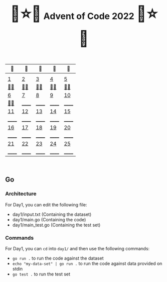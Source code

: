 <div align="center">
    <h1>
    <span style="font-size: 50px">🎄⭐🌟</span>
    Advent of Code 2022
    <span style="font-size: 50px">🌟⭐🎄</span>
    </h1>
</div>

<br />

<div align="center">

| 🎄                                   | 🎄                                   | 🎄                                   | 🎄                                   | 🎄                                   |
| --                                   | --                                   | --                                   | --                                   | --                                   |
|                                      |                                      |                                      |                                      |                                      |
| [  1 ](adventofcode.com/2022/day/1)  | [  2 ](adventofcode.com/2022/day/2)  | [  3 ](adventofcode.com/2022/day/3)  | [  4 ](adventofcode.com/2022/day/4)  | [  5 ](adventofcode.com/2022/day/5)  |
| [🌟🌟](/go/day01/main.go)            | [🌟🌟](/go/day02/main.go)            | [🌟🌟](/go/day03/main.go)            | [🌟🌟](/go/day04/main.go)            | [🌟🌟](/go/day05/main.go)            |
| [  6 ](adventofcode.com/2022/day/6)  | [  7 ](adventofcode.com/2022/day/7)  | [  8 ](adventofcode.com/2022/day/8)  | [  9 ](adventofcode.com/2022/day/9)  | [ 10 ](adventofcode.com/2022/day/10) |
| [🌟🌟](/go/day06/main.go)            | [____](/go/day07/main.go)            | [____](/go/day08/main.go)            | [____](/go/day09/main.go)            | [____](/go/day10/main.go)            |
| [ 11 ](adventofcode.com/2022/day/11) | [ 12 ](adventofcode.com/2022/day/12) | [ 13 ](adventofcode.com/2022/day/13) | [ 14 ](adventofcode.com/2022/day/14) | [ 15 ](adventofcode.com/2022/day/15) |
| [____](/go/day11/main.go)            | [____](/go/day12/main.go)            | [____](/go/day13/main.go)            | [____](/go/day14/main.go)            | [____](/go/day15/main.go)            |
| [ 16 ](adventofcode.com/2022/day/16) | [ 17 ](adventofcode.com/2022/day/17) | [ 18 ](adventofcode.com/2022/day/18) | [ 19 ](adventofcode.com/2022/day/19) | [ 20 ](adventofcode.com/2022/day/20) |
| [____](/go/day16/main.go)            | [____](/go/day17/main.go)            | [____](/go/day18/main.go)            | [____](/go/day19/main.go)            | [____](/go/day20/main.go)            |
| [ 21 ](adventofcode.com/2022/day/21) | [ 22 ](adventofcode.com/2022/day/22) | [ 23 ](adventofcode.com/2022/day/23) | [ 24 ](adventofcode.com/2022/day/24) | [ 25 ](adventofcode.com/2022/day/25) |
| [____](/go/day21/main.go)            | [____](/go/day22/main.go)            | [____](/go/day23/main.go)            | [____](/go/day24/main.go)            | [____](/go/day25/main.go)            |

</div>

<br />

## Go

### Architecture

For Day1, you can edit the following file:
 - day1/input.txt (Containing the dataset)
 - day1/main.go (Containing the code)
 - day1/main_test.go (Containing the test set)

### Commands

For Day1, you can `cd` into `day1/` and then use the following commands:
 - `go run .` to run the code against the dataset
 - `echo "my-data-set" | go run .` to run the code against data provided on stdin
 - `go test .` to run the test set
